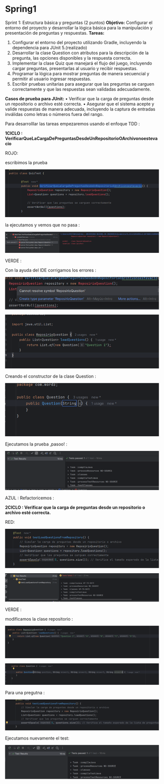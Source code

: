 # Spring1

Sprint 1: Estructura básica y preguntas (2 puntos)
**Objetivo:** Configurar el entorno del proyecto y desarrollar la lógica básica para la manipulación y
presentación de preguntas y respuestas.
**Tareas:**

1. Configurar el entorno del proyecto utilizando Gradle, incluyendo la dependencia para JUnit 5.(realizado)
2. Desarrollar la clase Question con atributos para la descripción de la pregunta, las opciones
   disponibles y la respuesta correcta.
3. Implementar la clase Quiz que manejará el flujo del juego, incluyendo cargar preguntas,
   presentarlas al usuario y recibir respuestas.
4. Programar la lógica para mostrar preguntas de manera secuencial y permitir al usuario
   ingresar respuestas.
5. Escribir pruebas unitarias para asegurar que las preguntas se carguen correctamente y que
   las respuestas sean validadas adecuadamente.

**Casos de prueba para JUnit:**
• Verificar que la carga de preguntas desde un repositorio o archivo esté correcta.
• Asegurar que el sistema acepte y valide respuestas de manera adecuada, incluyendo la
captura de entradas inválidas como letras o números fuera del rango.

Para desarrolllar las tareas empezaremos usando el enfoque TDD :

**1CICLO : VerificarQueLaCargaDePreguntasDesdeUnRepositorioOArchivonoestevacio**

ROJO:

escribimos la prueba

![Untitled](images/Untitled.png)

la ejecutamos y vemos que no pasa :

![Untitled](images/Untitled%201.png)

VERDE :

Con la ayuda del IDE corrigamos los errores :

![Untitled](images/Untitled%202.png)

![Untitled](images/Untitled%203.png)

Creando el constructor de la clase Question :

![Untitled](images/Untitled%204.png)

Ejecutamos la prueba ,pasoo! :

![Untitled](images/Untitled%205.png)

AZUL : Refactoricemos :

**2CICLO : Verificar que la carga de preguntas desde un repositorio o archivo esté correcta.**

RED:

![Untitled](images/Untitled%206.png)

![Untitled](images/Untitled%207.png)

VERDE :

modificamos la clase repositorio :

![Untitled](images/Untitled%208.png)

![Untitled](images/Untitled%209.png)

Para una pregutna :

![Untitled](images/Untitled%2010.png)

Ejecutamos nuevamente el test:

![Untitled](images/Untitled%2011.png)